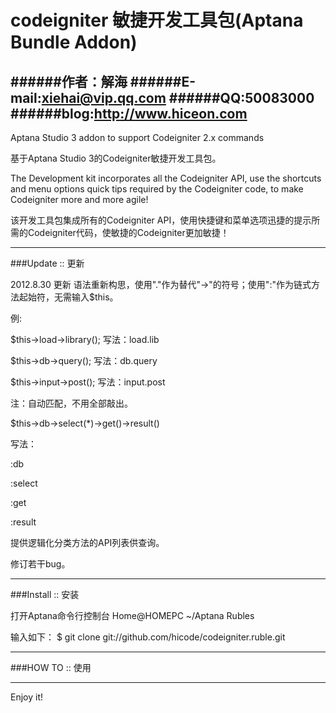 codeigniter 敏捷开发工具包(Aptana Bundle Addon)
=================

######作者：解海
######E-mail:xiehai@vip.qq.com
######QQ:50083000
######blog:http://www.hiceon.com
-------------

Aptana Studio 3 addon to support Codeigniter 2.x commands

基于Aptana Studio 3的Codeigniter敏捷开发工具包。

The Development kit incorporates all the Codeigniter API, use the shortcuts and menu options quick tips required by the Codeigniter code, to make Codeigniter more and more agile!

该开发工具包集成所有的Codeigniter API，使用快捷键和菜单选项迅捷的提示所需的Codeigniter代码，使敏捷的Codeigniter更加敏捷！


-------------
###Update :: 更新

2012.8.30 更新
语法重新构思，使用"."作为替代"->"的符号；使用":"作为链式方法起始符，无需输入$this。

例:

$this->load->library();   写法：load.lib

$this->db->query();      写法：db.query

$this->input->post();     写法：input.post

注：自动匹配，不用全部敲出。

$this->db->select(*)->get()->result()

写法：

:db

:select

:get

:result

提供逻辑化分类方法的API列表供查询。

修订若干bug。

-------------
###Install :: 安装

打开Aptana命令行控制台
Home@HOMEPC ~/Aptana Rubles 

输入如下：
$ git clone git://github.com/hicode/codeigniter.ruble.git

-------------
###HOW TO :: 使用


-------------
Enjoy it!